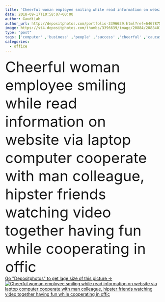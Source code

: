 ```yaml
---
title: 'Cheerful woman employee smiling while read information on website via laptop computer cooperate with man colleague, hipster friends watching video together having fun while cooperating in offic'
date: 2018-09-17T10:58:07+00:00
author: GaudiLab
author_url: http://depositphotos.com/portfolio-3396639.html?ref=64678756
image: https://st4.depositphotos.com/thumbs/3396639/image/20884/208840198/api_thumb_450.jpg?forcejpeg=true
type: "post"
tags: ['computer' ,'business' ,'people' ,'success' ,'cheerful' ,'caucasian' ,'smile' ,'connection' ,'office' ,'communication' ,'wireless' ,'laptop' ,'planning' ,'together' ,'friends' ,'learning' ,'indoors' ,'online' ,'website' ,'application' ,'video' ,'research' ,'publication' ,'booking' ,'cooperation' ,'partnership' ,'skilled' ,'collaboration' ,'colleagues' ,'employees' ,'students' ,'Productivity' ,'blogging' ,'browser' ,'netbook' ,'Hipsters' ,'entrepreneurship' ,'webinar' ,'two persons' ,'Web Page' ,'social network' ,'woman and man' ,'search information' ,'millennial' ,'male and female' ,'using technology' ,'4g internet' ,'startup project' ,'coworking space' ,'read information' ]
categories: 
  - office
---
```

<div aling="center">
            <font size="60"> Cheerful woman employee smiling while read information on website via laptop computer cooperate with man colleague, hipster friends watching video together having fun while cooperating in offic</font>   
</div>
<div>
    <a href='https://depositphotos.com/208840198/stock-photo-cheerful-woman-employee-smiling-while.html?ref=64678756' target=_blank > Go "Depositphotos" to get lage size of this picture ->
        <img href='https://depositphotos.com/208840198/stock-photo-cheerful-woman-employee-smiling-while.html?ref=64678756' src='https://st4.depositphotos.com/3396639/20884/i/950/depositphotos_208840198-stock-photo-cheerful-woman-employee-smiling-while.jpg?forcejpeg=true' alt='Cheerful woman employee smiling while read information on website via laptop computer cooperate with man colleague, hipster friends watching video together having fun while cooperating in offic' >
    </a>
</div>

